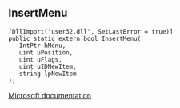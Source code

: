 ## InsertMenu

```
[DllImport("user32.dll", SetLastError = true)]
public static extern bool InsertMenu(
   IntPtr hMenu,
   uint uPosition,
   uint uFlags,
   uint uIDNewItem,
   string lpNewItem
);
```

[Microsoft documentation](https://docs.microsoft.com/en-us/windows/win32/api/winuser/nf-winuser-insertmenuw)
